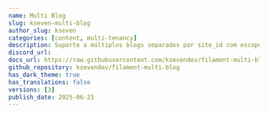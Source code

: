 ```yaml
---
name: Multi Blog
slug: kseven-multi-blog
author_slug: kseven
categories: [content, multi-tenancy]
description: Suporte a múltiplos blogs separados por site_id com escopo dinâmico e configuração flexível.
discord_url: 
docs_url: https://raw.githubusercontent.com/ksevendev/filament-multi-blog/main/README.md
github_repository: ksevendev/filament-multi-blog
has_dark_theme: true
has_translations: false
versions: [3]
publish_date: 2025-06-21
---
```

